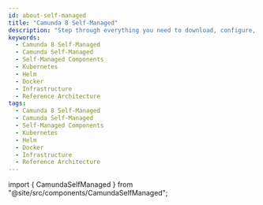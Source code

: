 ```yaml
---
id: about-self-managed
title: "Camunda 8 Self-Managed"
description: "Step through everything you need to download, configure, and work with components of Camunda 8 Self-Managed, a self-hosted alternative to using Camunda 8 SaaS."
keywords:
  - Camunda 8 Self-Managed
  - Camunda Self-Managed
  - Self-Managed Components
  - Kubernetes
  - Helm
  - Docker
  - Infrastructure
  - Reference Architecture
tags:
  - Camunda 8 Self-Managed
  - Camunda Self-Managed
  - Self-Managed Components
  - Kubernetes
  - Helm
  - Docker
  - Infrastructure
  - Reference Architecture
---
```


import { CamundaSelfManaged } from "@site/src/components/CamundaSelfManaged";

<CamundaSelfManaged/>

